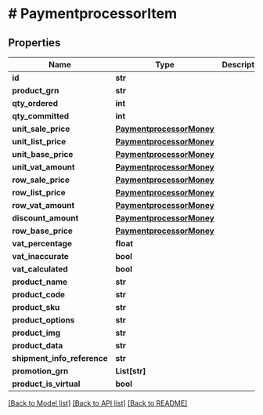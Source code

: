 # # PaymentprocessorItem


## Properties 


Name | Type | Description | Notes
------------ | ------------- | ------------- | -------------
**id**| **str** |   | [optional]
**product_grn**| **str** |   | [optional]
**qty_ordered**| **int** |   | [optional]
**qty_committed**| **int** |   | [optional]
**unit_sale_price**| [**PaymentprocessorMoney**](PaymentprocessorMoney.md) |   | [optional]
**unit_list_price**| [**PaymentprocessorMoney**](PaymentprocessorMoney.md) |   | [optional]
**unit_base_price**| [**PaymentprocessorMoney**](PaymentprocessorMoney.md) |   | [optional]
**unit_vat_amount**| [**PaymentprocessorMoney**](PaymentprocessorMoney.md) |   | [optional]
**row_sale_price**| [**PaymentprocessorMoney**](PaymentprocessorMoney.md) |   | [optional]
**row_list_price**| [**PaymentprocessorMoney**](PaymentprocessorMoney.md) |   | [optional]
**row_vat_amount**| [**PaymentprocessorMoney**](PaymentprocessorMoney.md) |   | [optional]
**discount_amount**| [**PaymentprocessorMoney**](PaymentprocessorMoney.md) |   | [optional]
**row_base_price**| [**PaymentprocessorMoney**](PaymentprocessorMoney.md) |   | [optional]
**vat_percentage**| **float** |   | [optional]
**vat_inaccurate**| **bool** |   | [optional]
**vat_calculated**| **bool** |   | [optional]
**product_name**| **str** |   | [optional]
**product_code**| **str** |   | [optional]
**product_sku**| **str** |   | [optional]
**product_options**| **str** |   | [optional]
**product_img**| **str** |   | [optional]
**product_data**| **str** |   | [optional]
**shipment_info_reference**| **str** |   | [optional]
**promotion_grn**| **List[str]** |   | [optional]
**product_is_virtual**| **bool** |   | [optional]


[[Back to Model list]](../../README.md#models) [[Back to API list]](../../README.md#endpoints) [[Back to README]](../../README.md)

